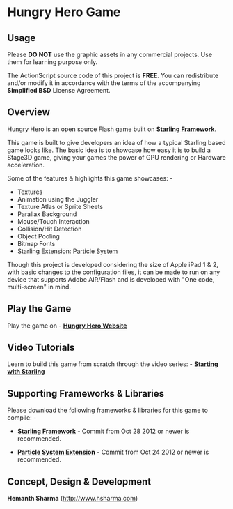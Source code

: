Hungry Hero Game
================


Usage
---

Please __DO NOT__ use the graphic assets in any commercial projects. Use them for learning purpose only.

The ActionScript source code of this project is __FREE__. You can redistribute and/or modify it in accordance with the terms of the accompanying __Simplified BSD__ License Agreement.

Overview
---

Hungry Hero is an open source Flash game built on [__Starling Framework__](http://www.gamua.com/starling).

This game is built to give developers an idea of how a typical Starling based game looks like.
The basic idea is to showcase how easy it is to build a Stage3D game, giving your games the 
power of GPU rendering or Hardware acceleration.

Some of the features & highlights this game showcases: -

* Textures
* Animation using the Juggler
* Texture Atlas or Sprite Sheets
* Parallax Background
* Mouse/Touch Interaction
* Collision/Hit Detection
* Object Pooling
* Bitmap Fonts
* Starling Extension: [Particle System](https://github.com/PrimaryFeather/Starling-Extension-Particle-System)

Though this project is developed considering the size of Apple iPad 1 & 2, with basic changes to the configuration files, it can be made to run on any device that supports Adobe AIR/Flash and is developed with "One code, multi-screen" in mind.

Play the Game
---

Play the game on - [__Hungry Hero Website__](http://www.hungryherogame.com)

Video Tutorials
---

Learn to build this game from scratch through the video series: - [__Starting with Starling__](http://www.hsharma.com/tutorials/?series=startingWithStarling)

Supporting Frameworks & Libraries
---

Please download the following frameworks & libraries for this game to compile: -

* [__Starling Framework__](https://github.com/PrimaryFeather/Starling-Framework) - Commit from Oct 28 2012 or newer is recommended.

* [__Particle System Extension__](https://github.com/PrimaryFeather/Starling-Extension-Particle-System) - Commit from Oct 24 2012 or newer is recommended.

Concept, Design & Development
---

__Hemanth Sharma__ (http://www.hsharma.com)
